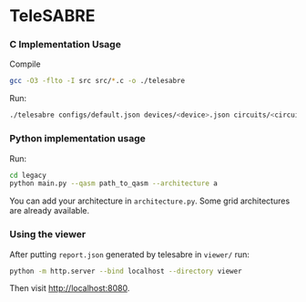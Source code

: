 # TeleSABRE

### C Implementation Usage

Compile
```sh
gcc -O3 -flto -I src src/*.c -o ./telesabre
```
Run:
```sh
./telesabre configs/default.json devices/<device>.json circuits/<circuit>.qasm
```

### Python implementation usage

Run:

```sh
cd legacy
python main.py --qasm path_to_qasm --architecture a
```

You can add your architecture in `architecture.py`. Some grid architectures are already available.


### Using the viewer

After putting `report.json` generated by telesabre in `viewer/` run:

```sh
python -m http.server --bind localhost --directory viewer
````
Then visit [http://localhost:8080](http://localhost:8080).
